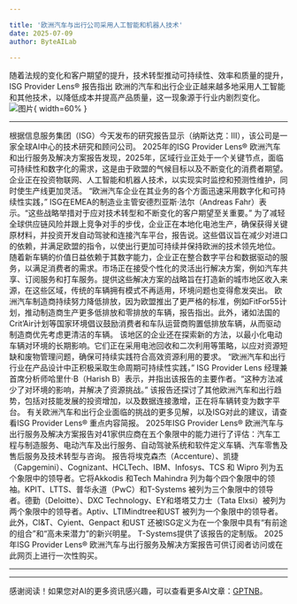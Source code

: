 ```yaml
---

title: '欧洲汽车与出行公司采用人工智能和机器人技术'
date: 2025-07-09
author: ByteAILab

---
```


随着法规的变化和客户期望的提升，技术转型推动可持续性、效率和质量的提升，ISG Provider Lens® 报告指出
欧洲的汽车和出行企业正越来越多地采用人工智能和其他技术，以降低成本并提高产品质量，这一现象源于行业内剧烈变化。![图片](https://ai-techpark.com/wp-content/uploads/European.jpg){ width=60% }

---
根据信息服务集团（ISG）今天发布的研究报告显示（纳斯达克：III），该公司是一家全球AI中心的技术研究和顾问公司。
2025年的ISG Provider Lens® 欧洲汽车和出行服务及解决方案报告发现，2025年，区域行业正处于一个关键节点，面临可持续性和数字化的需求，这是由于欧盟的气候目标以及不断变化的消费者期望。企业正在投资物联网、人工智能和机器人技术，以实现实时监控和预测性维护，同时使生产线更加灵活。
“欧洲汽车企业在其业务的各个方面迅速采用数字化和可持续性实践，” ISG在EMEA的制造业主管安德烈亚斯·法尔（Andreas Fahr）表示。“这些战略举措对于应对技术转型和不断变化的客户期望至关重要。”
为了减轻全球供应链风险并跟上竞争对手的步伐，企业正在本地化电池生产，确保获得关键原材料，并投资开发自动驾驶和连接汽车平台，报告说。这些倡议旨在减少对进口的依赖，并满足欧盟的指令，以使出行更加可持续并保持欧洲的技术领先地位。
随着新车辆的价值日益依赖于其数字能力，企业正在整合数字平台和数据驱动的服务，以满足消费者的需求。市场正在接受个性化的灵活出行解决方案，例如汽车共享、订阅服务和打车服务。提供这些解决方案的战略旨在打造新的城市地区收入来源，在这些区域，传统的车辆拥有模式不再适用，环境问题也变得愈发突出。
欧洲汽车制造商持续努力降低排放，因为欧盟推出了更严格的标准，例如FitFor55计划，推动制造商生产更多低排放和零排放的车辆，报告指出。此外，诸如法国的Crit’Air计划等国家环境倡议鼓励消费者和车队运营商购置低排放车辆，从而驱动制造商优先考虑更清洁的车辆。
该地区的企业还在探索新的方法，以最小化电动车辆对环境的长期影响。它们正在采用电池回收和二次利用等策略，以应对资源短缺和废物管理问题，确保可持续实践符合高效资源利用的要求。
“欧洲汽车和出行行业在产品设计中正积极采取生命周期可持续性实践，” ISG Provider Lens 经理兼首席分析师哈里什·B（Harish B）表示，并指出该报告的主要作者。“这种方法减少了对环境的影响，并解决了资源挑战。”
该报告还探讨了其他欧洲汽车和出行趋势，包括对技能发展的投资增加，以及数据连接激增，正在将车辆转变为数字平台。
有关欧洲汽车和出行企业面临的挑战的更多见解，以及ISG对此的建议，请查看ISG Provider Lens® 重点内容简报。
2025年ISG Provider Lens® 欧洲汽车与出行服务及解决方案报告对41家供应商在五个象限中的能力进行了评估：汽车工程与制造服务、电动汽车及出行服务、自动驾驶系统和软件定义车辆、汽车零售及售后服务及技术转型与咨询。
报告将埃克森杰（Accenture）、凯捷（Capgemini）、Cognizant、HCLTech、IBM、Infosys、TCS 和 Wipro 列为五个象限中的领导者。它将Akkodis 和Tech Mahindra 列为每个四个象限中的领袖。KPIT、LTTS、普华永道（PwC）和T-Systems 被列为三个象限中的领导者。德勤（Deloitte）、DXC Technology、EY和塔塔艾力士（Tata Elxsi）被列为两个象限中的领导者。Aptiv、LTIMindtree和UST 被列为一个象限中的领导者。
此外，CI&T、Cyient、Genpact 和UST 还被ISG定义为在一个象限中具有“有前途的组合”和“高未来潜力”的新兴明星。
T-Systems提供了该报告的定制版。
2025年ISG Provider Lens® 欧洲汽车与出行服务及解决方案报告可供订阅者访问或在此网页上进行一次性购买。

---
---
感谢阅读！如果您对AI的更多资讯感兴趣，可以查看更多AI文章：[GPTNB](https://gptnb.com)。